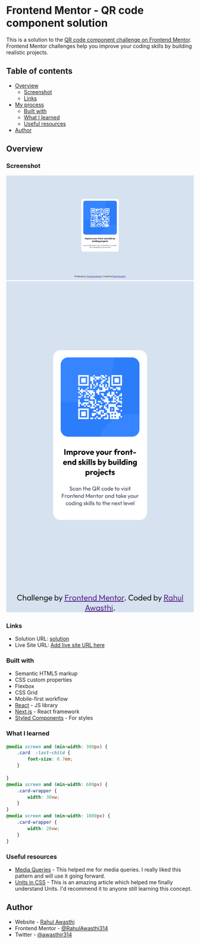 # Frontend Mentor - QR code component solution

This is a solution to the [QR code component challenge on Frontend Mentor](https://www.frontendmentor.io/challenges/qr-code-component-iux_sIO_H). Frontend Mentor challenges help you improve your coding skills by building realistic projects. 

## Table of contents

- [Overview](#overview)
  - [Screenshot](#screenshot)
  - [Links](#links)
- [My process](#my-process)
  - [Built with](#built-with)
  - [What I learned](#what-i-learned)
  - [Useful resources](#useful-resources)
- [Author](#author)


## Overview

### Screenshot

![Screenshot](./images/screenshot_width1440.png)
![](./images/screenshot_width375.png)

### Links

- Solution URL: [solution](https://github.com/rahulawasthi314/frontend-mentor-exercises/qr-code-component-main/)
- Live Site URL: [Add live site URL here](https://github.com/rahulawasthi314/frontend-mentor-exercises/qr-code-component-main)


### Built with

- Semantic HTML5 markup
- CSS custom properties
- Flexbox
- CSS Grid
- Mobile-first workflow
- [React](https://reactjs.org/) - JS library
- [Next.js](https://nextjs.org/) - React framework
- [Styled Components](https://styled-components.com/) - For styles

### What I learned

```css
@media screen and (min-width: 300px) {
    .card  :last-child {
        font-size: 0.7em;
    }
    
}
@media screen and (min-width: 600px) {
    .card-wrapper {
        width: 30vw;
    }
}
@media screen and (min-width: 1000px) {
    .card-wrapper {
        width: 20vw;
    }
}
```

### Useful resources

- [Media Queries](https://www.w3schools.com/css/css3_mediaqueries.asp) - This helped me for media queries. I really liked this pattern and will use it going forward.
- [Units in CSS](https://www.w3schools.com/cssref/css_units.asp) - This is an amazing article which helped me finally understand Units. I'd recommend it to anyone still learning this concept.

## Author

- Website - [Rahul Awasthi](https://www.github.com/rahulawasthi314)
- Frontend Mentor - [@RahulAwasthi314](https://www.frontendmentor.io/profile/RahulAwasthi314)
- Twitter - [@awasthir314](https://www.twitter.com/awasthir314)
